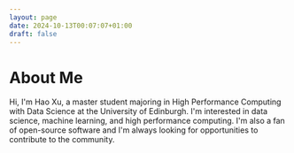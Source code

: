 ```yaml
---
layout: page
date: 2024-10-13T00:07:07+01:00
draft: false
---
```


# About Me

Hi, I'm Hao Xu, a master student majoring in High Performance Computing with Data Science at the University of Edinburgh. I'm interested in data science, machine learning, and high performance computing. I'm also a fan of open-source software and I'm always looking for opportunities to contribute to the community. 


